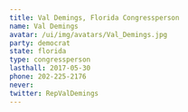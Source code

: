 ```yaml
---
title: Val Demings, Florida Congressperson
name: Val Demings
avatar: /ui/img/avatars/Val_Demings.jpg
party: democrat
state: florida
type: congressperson
lasthall: 2017-05-30
phone: 202-225-2176
never: 
twitter: RepValDemings
---
```

